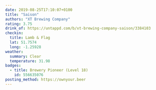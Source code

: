 ```yaml
---
date: 2019-08-25T17:10:07+0100
title: "Saison"
authors: "XT Brewing Company"
rating: 3.75
drink_of: https://untappd.com/b/xt-brewing-company-saison/3384103
checkin:
  title: Lamb & Flag
  lat: 51.7574
  long: -1.25928
weather:
  summary: Clear
  temperature: 31.98
badges:
  - title: Brewery Pioneer (Level 18)
    id: 556635076
posting_method: https://ownyour.beer
---
```

